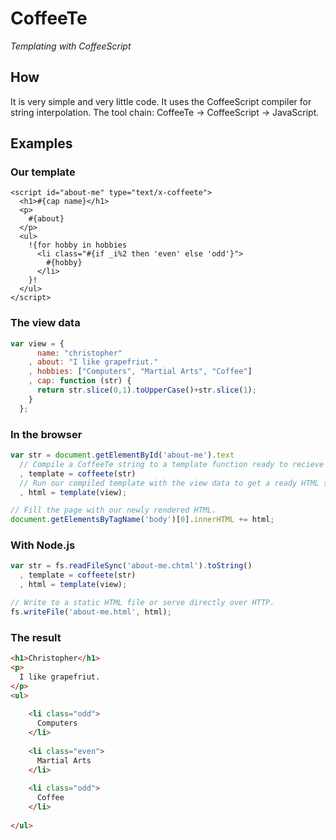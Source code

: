 # CoffeeTe

_Templating with CoffeeScript_

## How

It is very simple and very little code. It uses the CoffeeScript compiler for
string interpolation. The tool chain: CoffeeTe -> CoffeeScript
-> JavaScript.

## Examples

### Our template

```
<script id="about-me" type="text/x-coffeete">
  <h1>#{cap name}</h1>
  <p>
    #{about}
  </p>
  <ul>
    !{for hobby in hobbies
      <li class="#{if _i%2 then 'even' else 'odd'}">
        #{hobby}
      </li>
    }!
  </ul>
</script>
```

### The view data

```javascript
var view = {
      name: "christopher"
    , about: "I like grapefriut."
    , hobbies: ["Computers", "Martial Arts", "Coffee"]
    , cap: function (str) {
      return str.slice(0,1).toUpperCase()+str.slice(1);
    }
  };
```

### In the browser

```javascript
var str = document.getElementById('about-me').text
  // Compile a CoffeeTe string to a template function ready to recieve data.
  , template = coffeete(str)
  // Run our compiled template with the view data to get a ready HTML string.
  , html = template(view);

// Fill the page with our newly rendered HTML.
document.getElementsByTagName('body')[0].innerHTML += html;
```

### With Node.js

```javascript
var str = fs.readFileSync('about-me.chtml').toString()
  , template = coffeete(str)
  , html = template(view);

// Write to a static HTML file or serve directly over HTTP.
fs.writeFile('about-me.html', html);
```

### The result

```html
<h1>Christopher</h1>
<p>
  I like grapefriut.
</p>
<ul>
  
    <li class="odd">
      Computers
    </li>
  
    <li class="even">
      Martial Arts
    </li>
  
    <li class="odd">
      Coffee
    </li>
  
</ul>
```